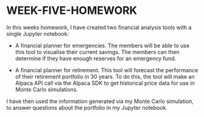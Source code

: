 # WEEK-FIVE-HOMEWORK
In this weeks homework, I have created two financial analysis tools with a single Jupyter notebook:

- A financial planner for emergencies. The members will be able to use this tool to visualise their current savings. The members can then determine if they have enough reserves for an emergency fund.

- A financial planner for retirement. This tool will forecast the performance of their retirement portfolio in 30 years. To do this, the tool will make an Alpaca API call via the Alpaca SDK to get historical price data for use in Monte Carlo simulations.

I have then used the information generated via my Monte Carlo simulation, to answer questions about the portfolio in my Jupyter notebook.
